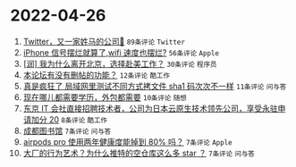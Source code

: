 # 2022-04-26

1. [Twitter，又一家姓马的公司🐶](https://www.v2ex.com/t/849278) `89条评论` `Twitter`
1. [iPhone 信号摆烂就算了,wifi 速度也摆烂?](https://www.v2ex.com/t/849279) `56条评论` `Apple`
1. [[润] 我为什么离开北京，选择赴美工作？](https://www.v2ex.com/t/849299) `30条评论` `程序员`
1. [本论坛有没有删帖的功能？](https://www.v2ex.com/t/849301) `12条评论` `酷工作`
1. [真是疯狂了 局域网里测试不同方式拷文件 sha1 码次次不一样](https://www.v2ex.com/t/849288) `11条评论` `问与答`
1. [现在哪儿都需要学历，外包都需要](https://www.v2ex.com/t/849296) `10条评论` `随想`
1. [东京 IT 会社直接招聘技术者，公司为日本云原生技术领先公司，享受永驻申请加分 20](https://www.v2ex.com/t/849276) `8条评论` `酷工作`
1. [成都图书馆](https://www.v2ex.com/t/849295) `7条评论` `问与答`
1. [airpods pro 使用两年健康度能掉到 80% 吗？](https://www.v2ex.com/t/849290) `7条评论` `Apple`
1. [大厂的行为艺术？为什么推特的空仓库这么多 star ？](https://www.v2ex.com/t/849280) `7条评论` `问与答`
